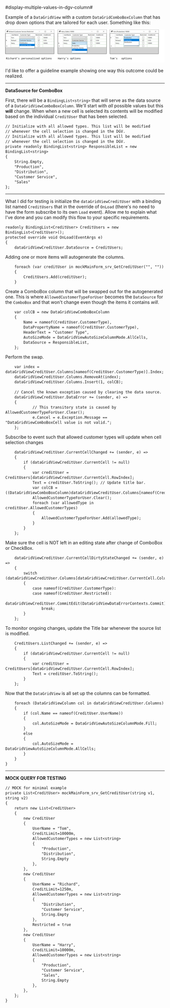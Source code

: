 #display-multiple-values-in-dgv-column#

Example of a `DataGridView` with a custom `DataGridComboBoxColumn` that has drop down options that are tailored for each user. Something like this:

![screenshot](https://github.com/IVSoftware/display-multiple-values-in-dgv-column/blob/master/display_/ReadMe/screenshot.png)

I'd like to offer a guideline example showing one way this outcome could be realized. 

***
**DataSource for ComboBox**

First, there will be a `BindingList<string>` that will serve as the data source of a `DataGridViewComboBoxColumn`. We'll start with _all_ possible values but this **will** change. When when a new cell is selected its contents will be modified based on the individual `CreditUser` that has been selected.

    // Initialize with all allowed types. This list will be modified
    // whenever the cell selection is changed in the DGV. 
    // Initialize with all allowed types. This list will be modified
    // whenever the cell selection is changed in the DGV. 
    private readonly BindingList<string> ResponsibleList = new BindingList<string>
    {
        String.Empty,
        "Production", 
        "Distribution", 
        "Customer Service", 
        "Sales"
    };

***
What I did for testing is initialize the `dataGridViewCreditUser` with a binding list named `CreditUsers` that in the override of `OnLoad` (there's no need to have the form subscribe to its own  `Load` event). Allow me to explain what I've done and you can modify this flow to your specific requirements.

    
    readonly BindingList<CreditUser> CreditUsers = new BindingList<CreditUser>();
    protected override void OnLoad(EventArgs e)
    {
        dataGridViewCreditUser.DataSource = CreditUsers;

Adding one or more items will autogenerate the columns.

        foreach (var creditUser in mockMainForm_srv_GetCreditUser("", ""))
        {
            CreditUsers.Add(creditUser);
        }


Create a ComboBox column that will be swapped out for the autogenerated one. This is where `AllowedCustomerTypeForUser` becomes the `DataSource` for the `ComboBox` and that won't change even though the items it contains _will_.

        var colCB = new DataGridViewComboBoxColumn
        {
            Name = nameof(CreditUser.CustomerType),
            DataPropertyName = nameof(CreditUser.CustomerType),
            HeaderText = "Customer Type",
            AutoSizeMode = DataGridViewAutoSizeColumnMode.AllCells,
            DataSource = ResponsibleList,
        };

Perform the swap.

        var index = dataGridViewCreditUser.Columns[nameof(CreditUser.CustomerType)].Index;
        dataGridViewCreditUser.Columns.RemoveAt(index);
        dataGridViewCreditUser.Columns.Insert(1, colCB);

        // Cancel the known exception caused by clearing the data source.
        dataGridViewCreditUser.DataError += (sender, e) =>
        {
                // This transitory state is caused by AllowedCustomerTypeForUser.Clear();
                e.Cancel = e.Exception.Message == "DataGridViewComboBoxCell value is not valid.";
        };

Subscribe to event such that allowed customer types will update when cell selection changes

        dataGridViewCreditUser.CurrentCellChanged += (sender, e) =>
        {
            if (dataGridViewCreditUser.CurrentCell != null)
            {
                var creditUser = CreditUsers[dataGridViewCreditUser.CurrentCell.RowIndex];
                Text = creditUser.ToString(); // Update title bar.
                var colCB = ((DataGridViewComboBoxColumn)dataGridViewCreditUser.Columns[nameof(CreditUser.CustomerType)]);
                AllowedCustomerTypeForUser.Clear();
                foreach (var allowedType in creditUser.AllowedCustomerTypes)
                {
                    AllowedCustomerTypeForUser.Add(allowedType);
                }
            }
        };

Make sure the cell is NOT left in an editing state after change of ComboBox or CheckBox.

        dataGridViewCreditUser.CurrentCellDirtyStateChanged += (sender, e) =>
        {
            switch (dataGridViewCreditUser.Columns[dataGridViewCreditUser.CurrentCell.ColumnIndex].Name)
            {
                case nameof(CreditUser.CustomerType):
                case nameof(CreditUser.Restricted):
                    dataGridViewCreditUser.CommitEdit(DataGridViewDataErrorContexts.Commit);
                    break;
            }
        };

To monitor ongoing changes, update the Title bar whenever the source list is modified.

        CreditUsers.ListChanged += (sender, e) =>
        {
            if (dataGridViewCreditUser.CurrentCell != null)
            {
                var creditUser = CreditUsers[dataGridViewCreditUser.CurrentCell.RowIndex];
                Text = creditUser.ToString();
            }
        };

Now that the `DataGridView` is all set up the columns can be formatted.

        foreach (DataGridViewColumn col in dataGridViewCreditUser.Columns)
        {
            if (col.Name == nameof(CreditUser.UserName))
            {
                col.AutoSizeMode = DataGridViewAutoSizeColumnMode.Fill;
            }
            else
            {
                col.AutoSizeMode = DataGridViewAutoSizeColumnMode.AllCells;
            }
        }
    }

***
**MOCK QUERY FOR TESTING**

    // MOCK for minimal example
    private List<CreditUser> mockMainForm_srv_GetCreditUser(string v1, string v2)
    {
        return new List<CreditUser>
        {
            new CreditUser
            {
                UserName = "Tom",
                CreditLimit=10000m,
                AllowedCustomerTypes = new List<string>
                { 
                    "Production", 
                    "Distribution", 
                    String.Empty 
                },
            },
            new CreditUser
            {
                UserName = "Richard",
                CreditLimit=1250m,
                AllowedCustomerTypes = new List<string>
                { 
                    "Distribution", 
                    "Customer Service", 
                    String.Empty 
                },
                Restricted = true
            },
            new CreditUser
            {
                UserName = "Harry",
                CreditLimit=10000m,
                AllowedCustomerTypes = new List<string>
                { 
                    "Production", 
                    "Customer Service", 
                    "Sales", 
                    String.Empty 
                },
            },
        };
    }
